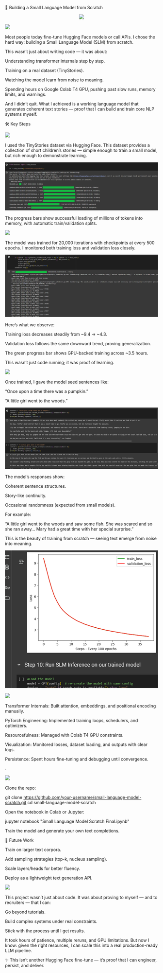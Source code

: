 🧠 Building a Small Language Model from Scratch

<p align="center">
  <img src="https://img.shields.io/badge/🧠%20Building%20a%20Small%20Language%20Model%20from%20Scratch-000000?style=for-the-badge&logoColor=white&labelColor=000000&color=000000" width="700"/>
</p>






 <p align="left">
  <img src="https://img.shields.io/badge/🌟%20Introduction-87CEEB?style=for-the-badge&logoColor=white&labelColor=87CEEB&color=87CEEB" />
</p>


Most people today fine-tune Hugging Face models or call APIs.
I chose the hard way: building a Small Language Model (SLM) from scratch.

This wasn’t just about writing code — it was about:

Understanding transformer internals step by step.

Training on a real dataset (TinyStories).

Watching the model learn from noise to meaning.

Spending hours on Google Colab T4 GPU, pushing past slow runs, memory limits, and warnings.

And I didn’t quit.
What I achieved is a working language model that generates coherent text stories — proof that I can build and train core NLP systems myself.

🛠️ Key Steps
<p align="left">
  <img src="https://img.shields.io/badge/🔹%20Dataset%20Loading-87CEEB?style=for-the-badge&logoColor=white&labelColor=87CEEB&color=87CEEB" />
</p>


I used the TinyStories dataset via Hugging Face.
This dataset provides a collection of short children’s stories — simple enough to train a small model, but rich enough to demonstrate learning.

<p align="center">
  <img src="https://raw.githubusercontent.com/manireddy11/SMALL-LANGUAGE-MODEL--SLM----FROM-SCRATCH/2473e314b2bb8796488226fa0dc782756027e238/Screenshot%202025-08-26%20220425.png" alt="Project screenshot" />
</p>


The progress bars show successful loading of millions of tokens into memory, with automatic train/validation splits.


<p align="left">
  <img src="https://img.shields.io/badge/🔹%20Training%20Progress-8A2BE2?style=for-the-badge&logoColor=white&labelColor=8A2BE2&color=8A2BE2" />
</p>


The model was trained for 20,000 iterations with checkpoints at every 500 epochs.
I monitored both training loss and validation loss closely.

<p align="center">
  <a href="https://github.com/manireddy11/SMALL-LANGUAGE-MODEL--SLM----FROM-SCRATCH/blob/94c4ac9a33e5d72d36d45778d15ef665a37b07a5/Screenshot%202025-08-26%20220314.png" target="_blank" rel="noopener noreferrer">
    <img src="https://raw.githubusercontent.com/manireddy11/SMALL-LANGUAGE-MODEL--SLM----FROM-SCRATCH/94c4ac9a33e5d72d36d45778d15ef665a37b07a5/Screenshot%202025-08-26%20220314.png" alt="Project screenshot" style="max-width:100%; height:auto;" />
  </a>
</p>


Here’s what we observe:

Training loss decreases steadily from ~9.4 → ~4.3.

Validation loss follows the same downward trend, proving generalization.

The green progress bar shows GPU-backed training across ~3.5 hours.

This wasn’t just code running; it was proof of learning.

<p align="left">
  <img src="https://img.shields.io/badge/🔹%20Text%20Generation-8A2BE2?style=for-the-badge&logoColor=white&labelColor=8A2BE2&color=8A2BE2" />
</p>


Once trained, I gave the model seed sentences like:

“Once upon a time there was a pumpkin.”

“A little girl went to the woods.”


<p align="center">
  <a href="https://github.com/manireddy11/SMALL-LANGUAGE-MODEL--SLM----FROM-SCRATCH/blob/bb648b742326b34f117a766f1a1267d267152c4f/Screenshot%202025-08-26%20215919.png" target="_blank" rel="noopener noreferrer">
    <img src="https://raw.githubusercontent.com/manireddy11/SMALL-LANGUAGE-MODEL--SLM----FROM-SCRATCH/bb648b742326b34f117a766f1a1267d267152c4f/Screenshot%202025-08-26%20215919.png" alt="Project screenshot" style="max-width:100%; height:auto;" />
  </a>
</p>


The model’s responses show:

Coherent sentence structures.

Story-like continuity.

Occasional randomness (expected from small models).

For example:

“A little girl went to the woods and saw some fish. She was scared and so she ran away… Mary had a great time with her special surprise.”

This is the beauty of training from scratch — seeing text emerge from noise into meaning.

<p align="center">
  <a href="https://github.com/manireddy11/SMALL-LANGUAGE-MODEL--SLM----FROM-SCRATCH/blob/bb648b742326b34f117a766f1a1267d267152c4f/Screenshot%202025-08-26%20215852.png" target="_blank" rel="noopener noreferrer">
    <img src="https://raw.githubusercontent.com/manireddy11/SMALL-LANGUAGE-MODEL--SLM----FROM-SCRATCH/bb648b742326b34f117a766f1a1267d267152c4f/Screenshot%202025-08-26%20215852.png" alt="Project screenshot" style="max-width:100%; height:auto;" />
  </a>
</p>


<p align="left">
  <img src="https://img.shields.io/badge/⚡%20Skills%20Demonstrated-800000?style=for-the-badge&logoColor=white&labelColor=800000&color=800000" />
</p>


Transformer Internals: Built attention, embeddings, and positional encoding manually.

PyTorch Engineering: Implemented training loops, schedulers, and optimizers.

Resourcefulness: Managed with Colab T4 GPU constraints.

Visualization: Monitored losses, dataset loading, and outputs with clear logs.

Persistence: Spent hours fine-tuning and debugging until convergence.



.

<p align="left">
  <img src="https://img.shields.io/badge/🚀%20How%20to%20Run-808080?style=for-the-badge&logoColor=white&labelColor=808080&color=808080" />
</p>

Clone the repo:

git clone https://github.com/your-username/small-language-model-scratch.git
cd small-language-model-scratch


Open the notebook in Colab or Jupyter:

jupyter notebook "Small Language Model Scratch Final.ipynb"


Train the model and generate your own text completions.

🔮 Future Work

Train on larger text corpora.

Add sampling strategies (top-k, nucleus sampling).

Scale layers/heads for better fluency.

Deploy as a lightweight text generation API.

<p align="left">
  <img src="https://img.shields.io/badge/❤️%20Personal%20Reflection-FFD700?style=for-the-badge&logoColor=white&labelColor=FFD700&color=FFD700" />
</p>


This project wasn’t just about code.
It was about proving to myself — and to recruiters — that I can:

Go beyond tutorials.

Build complex systems under real constraints.

Stick with the process until I get results.

It took hours of patience, multiple reruns, and GPU limitations.
But now I know: given the right resources, I can scale this into a real production-ready LLM pipeline.

✨  This isn’t another Hugging Face fine-tune — it’s proof that I can engineer, persist, and deliver.



